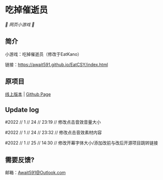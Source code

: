 # 吃掉催逝员

_🦌 网页小游戏 🥛_

</div>


## 简介

小游戏：吃掉催逝员（修改于EatKano）

链接：https://await591.github.io/EatCSY/index.html

## 原项目

[线上版本](https://xingye.me/game/eatkano/index.php)
|
[Github Page](https://arcxingye.github.io/EatKano/index.html)

## Update log

#2022 // 1 // 24 // 23:19 // 修改点击音效音量大小

#2022 // 1 // 24 // 23:32 // 修改点击音效素材内容

#2022 // 1 // 25 // 14:30 // 修改开幕字体大小/添加改前与改后开源项目跳转链接

## 需要反馈?

邮箱：Await591@Outlook.com
